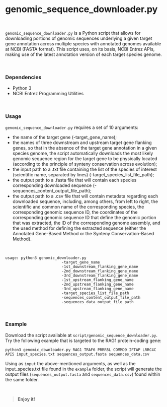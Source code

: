 # genomic_sequence_downloader.py

<br>

`genomic_sequence_downloader.py` is a Python script that allows for downloading portions of genomic sequences underlying a given target gene annotation across multiple species with annotated genomes available at NCBI (FASTA format). This script uses, on its basis, NCBI Entrez APIs, making use of the latest annotation version of each target species genome.

<br>

### Dependencies

+ Python 3
+ NCBI Entrez Programming Utilities 

<br>

### Usage 

`genomic_sequence_downloader.py` requires a set of 10 arguments: 
+ the name of the target gene (-target_gene_name); 
+ the names of three downstream and upstream target gene flanking genes, so that in the absence of the target gene annotation in a given species genome, the script automatically downloads the most likely genomic sequence region for the target gene to be physically located (according to the principle of synteny conservation across evolution);
+ the input path to a .txt file containing the list of the species of interest (scientific name, separated by lines) (-target_species_list_file_path);
+ the output path to a .fasta file that will contain  each species corresponding downloaded sequence (-sequences_content_output_file_path); 
+ the output path to a .csv file that will contain metadata regarding each downloaded sequence, including, among others, from left to right, the scientific and common name of the corresponding species, the corresponding genomic sequence ID, the coordinates of the corresponding genomic sequence ID that define the genomic portion that was extracted, the ID of the corresponding genome assembly, and the used method for defining the extracted sequence (either the Annotated Gene-Based Method or the Synteny Conservation-Based Method).

<br>

	usage: python3 genomic_downloader.py
                             -target_gene_name
                             -1st_downstream_flanking_gene_name
                             -2nd_downstream_flanking_gene_name
                             -3rd_downstream_flanking_gene_name
                             -1st_upstream_flanking_gene_name
                             -2nd_upstream_flanking_gene_name
                             -3rd_upstream_flanking_gene_name
                             -target_species_list_file_path
                             -sequences_content_output_file_path
                             -sequences_data_output_file_path

<br>

### Example

Download the script available at `script/genomic_sequence_downloader.py`. Try the following example that is targeted to the RAG1 protein-coding gene:

	python3 genomic_downloader.py RAG1 TRAF6 PRRR5L COMMD9 IFTAP LRRC4C API5 input_species.txt sequences_output.fasta sequences_data.csv
			
Using as `input` the above-mentioned arguments, as well as the input_species.txt file found in the `example` folder, the script will generate the output files (`sequences_output.fasta` and `sequences_data.csv`) found within the same folder.

<br>

>**Enjoy it!**
